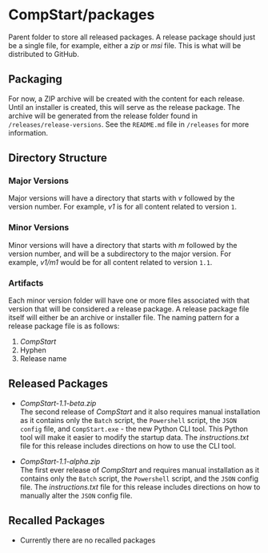 # CompStart/packages

Parent folder to store all released packages. A release package should just be a single file, for example, either a _zip_ or _msi_ file. This is what will be distributed to GitHub.

## Packaging

For now, a ZIP archive will be created with the content for each release. Until an installer is created, this will serve as the release package. The archive will be generated from the release folder found in `/releases/release-versions`. See the `README.md` file in `/releases` for more information.

## Directory Structure

### Major Versions

Major versions will have a directory that starts with _v_ followed by the version number. For example, _v1_ is for all content related to version `1`.

### Minor Versions

Minor versions will have a directory that starts with _m_ followed by the version number, and will be a subdirectory to the major version. For example, _v1/m1_ would be for all content related to version `1.1`.

### Artifacts

Each minor version folder will have one or more files associated with that version that will be considered a release package. A release package file itself will either be an archive or installer file. The naming pattern for a release package file is as follows: 

1. _CompStart_
2. Hyphen 
3. Release name

## Released Packages

- _CompStart-1.1-beta.zip_
<br>The second release of _CompStart_ and it also requires manual installation as it contains only the `Batch` script, the `Powershell` script, the `JSON config` file, and `CompStart.exe` - the new Python CLI tool. This Python tool will make it easier to modify the startup data. The _instructions.txt_ file for this release includes directions on how to use the CLI tool.

- _CompStart-1.1-alpha.zip_
<br>The first ever release of _CompStart_ and requires manual installation as it contains only the `Batch` script, the `Powershell` script, and the `JSON` config file. The _instructions.txt_ file for this release includes directions on how to manually alter the `JSON` config file.

## Recalled Packages

- Currently there are no recalled packages